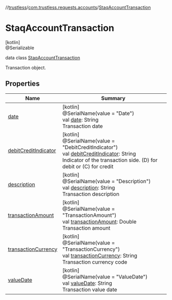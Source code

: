 //[trustless](../../../index.md)/[com.trustless.requests.accounts](../index.md)/[StaqAccountTransaction](index.md)

# StaqAccountTransaction

[kotlin]\
@Serializable

data class [StaqAccountTransaction](index.md)

Transaction object.

## Properties

| Name | Summary |
|---|---|
| [date](date.md) | [kotlin]<br>@SerialName(value = &quot;Date&quot;)<br>val [date](date.md): String<br>Transaction date |
| [debitCreditIndicator](debit-credit-indicator.md) | [kotlin]<br>@SerialName(value = &quot;DebitCreditIndicator&quot;)<br>val [debitCreditIndicator](debit-credit-indicator.md): String<br>Indicator of the transaction side. (D) for debit or (C) for credit |
| [description](description.md) | [kotlin]<br>@SerialName(value = &quot;Description&quot;)<br>val [description](description.md): String<br>Transaction description |
| [transactionAmount](transaction-amount.md) | [kotlin]<br>@SerialName(value = &quot;TransactionAmount&quot;)<br>val [transactionAmount](transaction-amount.md): Double<br>Transaction amount |
| [transactionCurrency](transaction-currency.md) | [kotlin]<br>@SerialName(value = &quot;TransactionCurrency&quot;)<br>val [transactionCurrency](transaction-currency.md): String<br>Transaction currency code |
| [valueDate](value-date.md) | [kotlin]<br>@SerialName(value = &quot;ValueDate&quot;)<br>val [valueDate](value-date.md): String<br>Transaction value date |
